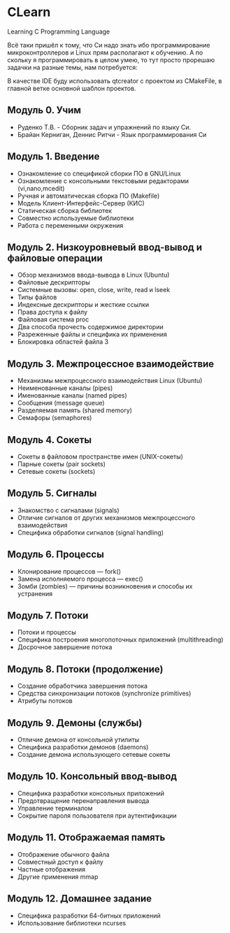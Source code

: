 # CLearn
 Learning C Programming Language

Всё таки пришёл к тому, что Си надо знать ибо программирование микроконтроллеров и Linux прям располагают к обучению. А по скольку я программировать в целом умею, то тут просто прорешаю задачки на разные темы, нам потребуется:

В качестве IDE буду использовать qtcreator с проектом из CMakeFile, в главной ветке основной шаблон проектов. 

## Модуль 0. Учим 
* Руденко Т.В. - Сборник задач и упражнений по языку Си.
* Брайан Керниган, Деннис Ритчи - Язык программирования Си 

## Модуль 1. Введение

* Ознакомление со спецификой сборки ПО в GNU/Linux
* Ознакомление с консольными текстовыми редакторами (vi,nano,mcedit)
* Ручная и автоматическая сборка ПО (Makefile)
* Модель Клиент-Интерфейс-Сервер (КИС)
* Статическая сборка библиотек
* Совместно используемые библиотеки
* Работа с переменными окружения 

## Модуль 2. Низкоуровневый ввод-вывод и файловые операции

* Обзор механизмов ввода-вывода в Linux (Ubuntu)
* Файловые дескрипторы
* Системные вызовы: open, close, write, read и lseek
* Типы файлов
* Индексные дескрипторы и жесткие ссылки
* Права доступа к файлу
* Файловая система proc
* Два способа прочесть содержимое директории
* Разреженные файлы и специфика их применения
* Блокировка областей файла 3 

## Модуль 3. Межпроцессное взаимодействие

* Механизмы межпроцессного взаимодействия Linux (Ubuntu)
* Неименованные каналы (pipes)
* Именованные каналы (named pipes)
* Сообщения (message queue)
* Разделяемая память (shared memory)
* Семафоры (semaphores)

## Модуль 4. Сокеты

* Сокеты в файловом пространстве имен (UNIX-сокеты)
* Парные сокеты (pair sockets)
* Сетевые сокеты (sockets)

## Модуль 5. Сигналы

* Знакомство с сигналами (signals)
* Отличие сигналов от других механизмов межпроцессного взаимодействия
* Специфика обработки сигналов (signal handling)

## Модуль 6. Процессы

* Клонирование процессов — fork()
* Замена исполняемого процесса — exec()
* Зомби (zombies) — причины возникновения и способы их устранения

## Модуль 7. Потоки

* Потоки и процессы
* Специфика построения многопоточных приложений (multithreading)
* Досрочное завершение потока

## Модуль 8. Потоки (продолжение)

* Создание обработчика завершения потока
* Средства синхронизации потоков (synchronize primitives)
* Атрибуты потоков

## Модуль 9. Демоны (службы)

* Отличие демона от консольной утилиты
* Специфика разработки демонов (daemons)
* Создание демона использующего сетевые сокеты 

## Модуль 10. Консольный ввод-вывод

* Специфика разработки консольных приложений
* Предотвращение перенаправления вывода
* Управление терминалом
* Сокрытие пароля пользователя при аутентификации

## Модуль 11. Отображаемая память

* Отображение обычного файла
* Совместный доступ к файлу
* Частные отображения
* Другие применения mmap

## Модуль 12. Домашнее задание

* Специфика разработки 64-битных приложений
* Использование библиотеки ncurses
